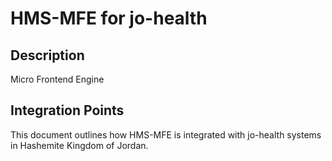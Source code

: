# HMS-MFE for jo-health

## Description

Micro Frontend Engine

## Integration Points

This document outlines how HMS-MFE is integrated with jo-health systems in Hashemite Kingdom of Jordan.
